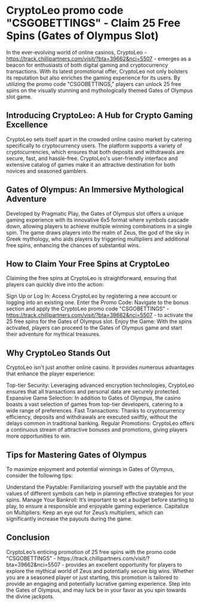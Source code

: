 <h1>CryptoLeo promo code "CSGOBETTINGS" - Claim 25 Free Spins (Gates of Olympus Slot)</h1>

In the ever-evolving world of online casinos, CryptoLeo - https://track.chillipartners.com/visit/?bta=39662&nci=5507 - emerges as a beacon for enthusiasts of both digital gaming and cryptocurrency transactions. With its latest promotional offer, CryptoLeo not only bolsters its reputation but also enriches the gaming experience for its users. By utilizing the promo code "CSGOBETTINGS," players can unlock 25 free spins on the visually stunning and mythologically themed Gates of Olympus slot game.

<h2>Introducing CryptoLeo: A Hub for Crypto Gaming Excellence</h2>
CryptoLeo sets itself apart in the crowded online casino market by catering specifically to cryptocurrency users. The platform supports a variety of cryptocurrencies, which ensures that both deposits and withdrawals are secure, fast, and hassle-free. CryptoLeo's user-friendly interface and extensive catalog of games make it an attractive destination for both novices and seasoned gamblers.

<h2>Gates of Olympus: An Immersive Mythological Adventure</h2>
Developed by Pragmatic Play, the Gates of Olympus slot offers a unique gaming experience with its innovative 6x5 format where symbols cascade down, allowing players to achieve multiple winning combinations in a single spin. The game draws players into the realm of Zeus, the god of the sky in Greek mythology, who aids players by triggering multipliers and additional free spins, enhancing the chances of substantial wins.

<h2>How to Claim Your Free Spins at CryptoLeo</h2>
Claiming the free spins at CryptoLeo is straightforward, ensuring that players can quickly dive into the action:

Sign Up or Log In: Access CryptoLeo by registering a new account or logging into an existing one.
Enter the Promo Code: Navigate to the bonus section and apply the CryptoLeo promo code "CSGOBETTINGS" - https://track.chillipartners.com/visit/?bta=39662&nci=5507 - to activate the 25 free spins for the Gates of Olympus slot.
Enjoy the Game: With the spins activated, players can proceed to the Gates of Olympus game and start their adventure for mythical treasures.

<h2>Why CryptoLeo Stands Out</h2>
CryptoLeo isn't just another online casino. It provides numerous advantages that enhance the player experience:

Top-tier Security: Leveraging advanced encryption technologies, CryptoLeo ensures that all transactions and personal data are securely protected.
Expansive Game Selection: In addition to Gates of Olympus, the casino boasts a vast selection of games from top-tier developers, catering to a wide range of preferences.
Fast Transactions: Thanks to cryptocurrency efficiency, deposits and withdrawals are executed swiftly, without the delays common in traditional banking.
Regular Promotions: CryptoLeo offers a continuous stream of attractive bonuses and promotions, giving players more opportunities to win.

<h2>Tips for Mastering Gates of Olympus</h2>
To maximize enjoyment and potential winnings in Gates of Olympus, consider the following tips:

Understand the Paytable: Familiarizing yourself with the paytable and the values of different symbols can help in planning effective strategies for your spins.
Manage Your Bankroll: It’s important to set a budget before starting to play, to ensure a responsible and enjoyable gaming experience.
Capitalize on Multipliers: Keep an eye out for Zeus’s multipliers, which can significantly increase the payouts during the game.

<h2>Conclusion</h2>
CryptoLeo’s enticing promotion of 25 free spins with the promo code "CSGOBETTINGS" - https://track.chillipartners.com/visit/?bta=39662&nci=5507 - provides an excellent opportunity for players to explore the mythical world of Zeus and potentially secure big wins. Whether you are a seasoned player or just starting, this promotion is tailored to provide an engaging and potentially lucrative gaming experience. Step into the Gates of Olympus, and may luck be in your favor as you spin towards the divine jackpots.
